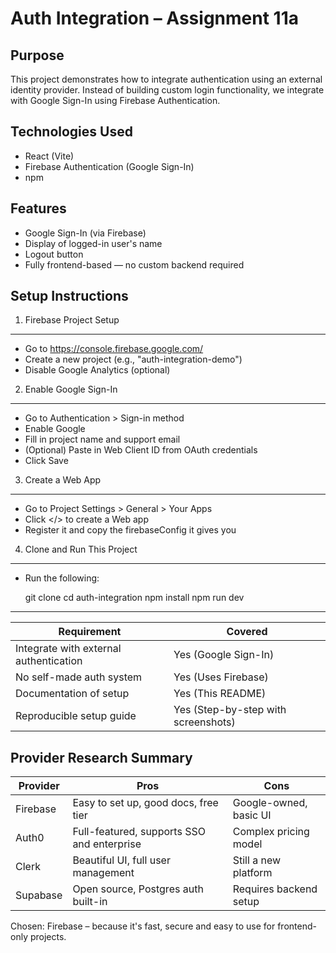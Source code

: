 Auth Integration – Assignment 11a
=================================

Purpose
-------
This project demonstrates how to integrate authentication using an external identity provider. 
Instead of building custom login functionality, we integrate with Google Sign-In using Firebase Authentication.

Technologies Used
-----------------
- React (Vite)
- Firebase Authentication (Google Sign-In)
- npm

Features
--------
- Google Sign-In (via Firebase)
- Display of logged-in user's name
- Logout button
- Fully frontend-based — no custom backend required

Setup Instructions  
------------------

1. Firebase Project Setup
-------------------------
- Go to https://console.firebase.google.com/
- Create a new project (e.g., "auth-integration-demo")
- Disable Google Analytics (optional)

2. Enable Google Sign-In
------------------------
- Go to Authentication > Sign-in method
- Enable Google
- Fill in project name and support email
- (Optional) Paste in Web Client ID from OAuth credentials
- Click Save

3. Create a Web App
-------------------
- Go to Project Settings > General > Your Apps
- Click </> to create a Web app
- Register it and copy the firebaseConfig it gives you

4. Clone and Run This Project
-----------------------------
- Run the following:

    git clone <your-repo-url>
    cd auth-integration
    npm install
    npm run dev



---------------------------------
Requirement                                 | Covered
--------------------------------------------|---------
Integrate with external authentication      | Yes (Google Sign-In)
No self-made auth system                    | Yes (Uses Firebase)
Documentation of setup                      | Yes (This README)
Reproducible setup guide                    | Yes (Step-by-step with screenshots)

Provider Research Summary
-------------------------
Provider    | Pros                                         | Cons
------------|----------------------------------------------|-------------------------------
Firebase    | Easy to set up, good docs, free tier         | Google-owned, basic UI
Auth0       | Full-featured, supports SSO and enterprise   | Complex pricing model
Clerk       | Beautiful UI, full user management           | Still a new platform
Supabase    | Open source, Postgres auth built-in          | Requires backend setup

Chosen: Firebase – because it's fast, secure and easy to use for frontend-only projects.

